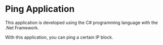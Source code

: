 # Ping Application
This application is developed using the C# programming language with the .Net Framework.

With this application, you can ping a certain IP block.
